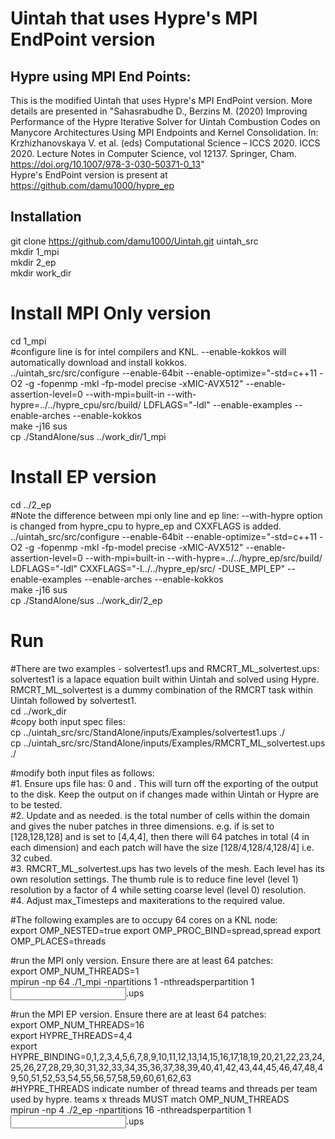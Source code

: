 # Uintah that uses Hypre's MPI EndPoint version

## Hypre using MPI End Points:
This is the modified Uintah that uses Hypre's MPI EndPoint version. More details are presented in "Sahasrabudhe D., Berzins M. (2020) Improving Performance of the Hypre Iterative Solver for Uintah Combustion Codes on Manycore Architectures Using MPI Endpoints and Kernel Consolidation. In: Krzhizhanovskaya V. et al. (eds) Computational Science – ICCS 2020. ICCS 2020. Lecture Notes in Computer Science, vol 12137. Springer, Cham. https://doi.org/10.1007/978-3-030-50371-0_13"  
Hypre's EndPoint version is present at https://github.com/damu1000/hypre_ep

## Installation  

git clone https://github.com/damu1000/Uintah.git uintah_src  
mkdir 1_mpi  
mkdir 2_ep  
mkdir work_dir

# Install MPI Only version  
cd 1_mpi  
#configure line is for intel compilers and KNL. --enable-kokkos will automatically download and install kokkos.  
../uintah_src/src/configure --enable-64bit --enable-optimize="-std=c++11 -O2 -g -fopenmp -mkl -fp-model precise -xMIC-AVX512" --enable-assertion-level=0 --with-mpi=built-in --with-hypre=../../hypre_cpu/src/build/ LDFLAGS="-ldl" --enable-examples --enable-arches --enable-kokkos  
make -j16 sus  
cp ./StandAlone/sus ../work_dir/1_mpi  

# Install EP version  
cd ../2_ep  
#Note the difference between mpi only line and ep line: --with-hypre option is changed from hypre_cpu to hypre_ep and CXXFLAGS is added.  
../uintah_src/src/configure --enable-64bit --enable-optimize="-std=c++11 -O2 -g -fopenmp -mkl -fp-model precise -xMIC-AVX512" --enable-assertion-level=0 --with-mpi=built-in --with-hypre=../../hypre_ep/src/build/ LDFLAGS="-ldl" CXXFLAGS="-I../../hypre_ep/src/ -DUSE_MPI_EP" --enable-examples --enable-arches --enable-kokkos  
make -j16 sus  
cp ./StandAlone/sus ../work_dir/2_ep

# Run

#There are two examples - solvertest1.ups and RMCRT_ML_solvertest.ups: solvertest1 is a lapace equation built within Uintah and solved using Hypre. RMCRT_ML_solvertest is a dummy combination of the RMCRT task within Uintah followed by solvertest1.  
cd ../work_dir  
#copy both input spec files:  
cp ../uintah_src/src/StandAlone/inputs/Examples/solvertest1.ups ./  
cp ../uintah_src/src/StandAlone/inputs/Examples/RMCRT_ML_solvertest.ups ./  

#modify both input files as follows:  
#1. Ensure ups file has: <outputTimestepInterval>0</outputTimestepInterval> and <checkpoint cycle = "0" interval = "0"/>. This will turn off the exporting of the output to the disk. Keep the output on if changes made within Uintah or Hypre are to be tested.  
#2. Update <resolution> and <patches> as needed. <resolution> is the total number of cells within the domain and <patches> gives the nuber patches in three dimensions. e.g. if <resolution> is set to [128,128,128] and <patches> is set to [4,4,4], then there will 64 patches in total (4 in each dimension) and each patch will have the size [128/4,128/4,128/4] i.e. 32 cubed.  
#3. RMCRT_ML_solvertest.ups has two levels of the mesh. Each level has its own resolution settings. The thumb rule is to reduce fine level (level 1) resolution by a factor of 4 while setting coarse level (level 0) resolution.  
#4. Adjust max_Timesteps and maxiterations to the required value.

#The following examples are to occupy 64 cores on a KNL node:  
export OMP_NESTED=true
export OMP_PROC_BIND=spread,spread
export OMP_PLACES=threads

#run the MPI only version. Ensure there are at least 64 patches:  
export OMP_NUM_THREADS=1  
mpirun -np 64 ./1_mpi -npartitions 1 -nthreadsperpartition 1 <input filename>.ups  

#run the MPI EP version. Ensure there are at least 64 patches:  
export OMP_NUM_THREADS=16  
export HYPRE_THREADS=4,4  
export HYPRE_BINDING=0,1,2,3,4,5,6,7,8,9,10,11,12,13,14,15,16,17,18,19,20,21,22,23,24,25,26,27,28,29,30,31,32,33,34,35,36,37,38,39,40,41,42,43,44,45,46,47,48,49,50,51,52,53,54,55,56,57,58,59,60,61,62,63  
#HYPRE_THREADS indicate number of thread teams and threads per team used by hypre. teams x threads MUST match OMP_NUM_THREADS  
mpirun -np 4 ./2_ep -npartitions 16 -nthreadsperpartition 1 <input filename>.ups  



